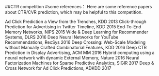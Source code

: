 ##CTR competition
#some references：
Here are some reference papers about CTR/CVR prediction, which may be helpful to this competition.

Ad Click Prediction a View from the Trenches, KDD 2013
Click-through Prediction for Advertising in Twitter Timeline, KDD 2015
End-To-End Memory Networks, NIPS 2015
Wide & Deep Learning for Recommender Systems, DLRS 2016
Deep Neural Networks for YouTube Recommendations, RecSys 2016
Deep Crossing: Web-Scale Modeling without Manually Crafted Combinatorial Features, KDD 2016
Deep CTR Prediction in Display Advertising, ACM MM 2016
Hybrid computing using a neural network with dynamic External Memory, Nature 2016
Neural Factorization Machines for Sparse Predictive Analytics, SIGIR 2017
Deep & Cross Network for Ad Click Predictions, ADKDD 2017
